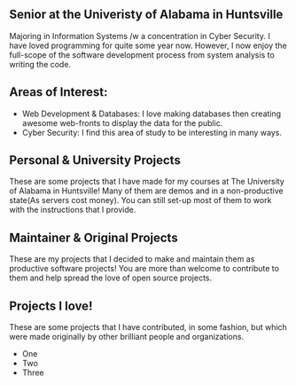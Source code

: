 ## Senior at the Univeristy of Alabama in Huntsville
Majoring in Information Systems /w a concentration in Cyber Security. I have loved programming for quite some year now. However, I now enjoy the full-scope of the software development process from system analysis to writing the code. 

## Areas of Interest: 
- Web Development & Databases: I love making databases then creating awesome web-fronts to display the data for the public.
- Cyber Security: I find this area of study to be interesting in many ways. 

## Personal & University Projects 
These are some projects that I have made for my courses at The University of Alabama in Huntsville! Many of them are demos and in a non-productive state(As servers cost money). You can still set-up most of them to work with the instructions that I provide. 

## Maintainer & Original Projects
These are my projects that I decided to make and maintain them as productive software projects! You are more than welcome to contribute to them and help spread the love of open source projects. 

## Projects I love! 
These are some projects that I have contributed, in some fashion, but which were made originally by other brilliant people and organizations. 
- One
- Two 
- Three

